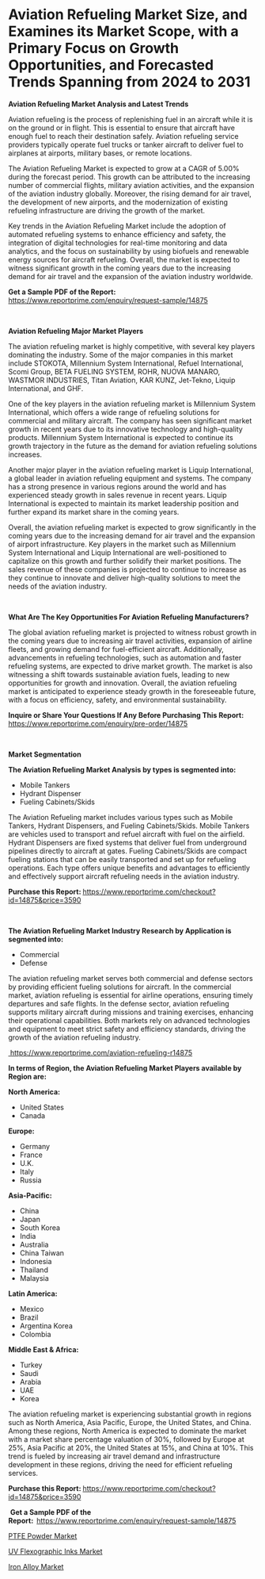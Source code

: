 <p><h1>Aviation Refueling Market Size, and Examines its Market Scope, with a Primary Focus on Growth Opportunities, and Forecasted Trends Spanning from 2024 to 2031</h1></p><p><strong>Aviation Refueling Market Analysis and Latest Trends</strong></p>
<p><p>Aviation refueling is the process of replenishing fuel in an aircraft while it is on the ground or in flight. This is essential to ensure that aircraft have enough fuel to reach their destination safely. Aviation refueling service providers typically operate fuel trucks or tanker aircraft to deliver fuel to airplanes at airports, military bases, or remote locations.</p><p>The Aviation Refueling Market is expected to grow at a CAGR of 5.00% during the forecast period. This growth can be attributed to the increasing number of commercial flights, military aviation activities, and the expansion of the aviation industry globally. Moreover, the rising demand for air travel, the development of new airports, and the modernization of existing refueling infrastructure are driving the growth of the market.</p><p>Key trends in the Aviation Refueling Market include the adoption of automated refueling systems to enhance efficiency and safety, the integration of digital technologies for real-time monitoring and data analytics, and the focus on sustainability by using biofuels and renewable energy sources for aircraft refueling. Overall, the market is expected to witness significant growth in the coming years due to the increasing demand for air travel and the expansion of the aviation industry worldwide.</p></p>
<p><strong>Get a Sample PDF of the Report:&nbsp;</strong> <a href="https://www.reportprime.com/enquiry/request-sample/14875">https://www.reportprime.com/enquiry/request-sample/14875</a></p>
<p>&nbsp;</p>
<p><strong>Aviation Refueling Major Market Players</strong></p>
<p><p>The aviation refueling market is highly competitive, with several key players dominating the industry. Some of the major companies in this market include STOKOTA, Millennium System International, Refuel International, Scomi Group, BETA FUELING SYSTEM, ROHR, NUOVA MANARO, WASTMOR INDUSTRIES, Titan Aviation, KAR KUNZ, Jet-Tekno, Liquip International, and GHF.</p><p>One of the key players in the aviation refueling market is Millennium System International, which offers a wide range of refueling solutions for commercial and military aircraft. The company has seen significant market growth in recent years due to its innovative technology and high-quality products. Millennium System International is expected to continue its growth trajectory in the future as the demand for aviation refueling solutions increases.</p><p>Another major player in the aviation refueling market is Liquip International, a global leader in aviation refueling equipment and systems. The company has a strong presence in various regions around the world and has experienced steady growth in sales revenue in recent years. Liquip International is expected to maintain its market leadership position and further expand its market share in the coming years.</p><p>Overall, the aviation refueling market is expected to grow significantly in the coming years due to the increasing demand for air travel and the expansion of airport infrastructure. Key players in the market such as Millennium System International and Liquip International are well-positioned to capitalize on this growth and further solidify their market positions. The sales revenue of these companies is projected to continue to increase as they continue to innovate and deliver high-quality solutions to meet the needs of the aviation industry.</p></p>
<p>&nbsp;</p>
<p><strong>What Are The Key Opportunities For Aviation Refueling Manufacturers?</strong></p>
<p><p>The global aviation refueling market is projected to witness robust growth in the coming years due to increasing air travel activities, expansion of airline fleets, and growing demand for fuel-efficient aircraft. Additionally, advancements in refueling technologies, such as automation and faster refueling systems, are expected to drive market growth. The market is also witnessing a shift towards sustainable aviation fuels, leading to new opportunities for growth and innovation. Overall, the aviation refueling market is anticipated to experience steady growth in the foreseeable future, with a focus on efficiency, safety, and environmental sustainability.</p></p>
<p><strong>Inquire or Share Your Questions If Any Before Purchasing This Report:</strong> <a href="https://www.reportprime.com/enquiry/pre-order/14875">https://www.reportprime.com/enquiry/pre-order/14875</a></p>
<p>&nbsp;</p>
<p><strong>Market Segmentation</strong></p>
<p><strong>The Aviation Refueling Market Analysis by types is segmented into:</strong></p>
<p><ul><li>Mobile Tankers</li><li>Hydrant Dispenser</li><li>Fueling Cabinets/Skids</li></ul></p>
<p><p>The Aviation Refueling market includes various types such as Mobile Tankers, Hydrant Dispensers, and Fueling Cabinets/Skids. Mobile Tankers are vehicles used to transport and refuel aircraft with fuel on the airfield. Hydrant Dispensers are fixed systems that deliver fuel from underground pipelines directly to aircraft at gates. Fueling Cabinets/Skids are compact fueling stations that can be easily transported and set up for refueling operations. Each type offers unique benefits and advantages to efficiently and effectively support aircraft refueling needs in the aviation industry.</p></p>
<p><strong>Purchase this Report:&nbsp;</strong><a href="https://www.reportprime.com/checkout?id=14875&price=3590">https://www.reportprime.com/checkout?id=14875&price=3590</a></p>
<p>&nbsp;</p>
<p><strong>The Aviation Refueling Market Industry Research by Application is segmented into:</strong></p>
<p><ul><li>Commercial</li><li>Defense</li></ul></p>
<p><p>The aviation refueling market serves both commercial and defense sectors by providing efficient fueling solutions for aircraft. In the commercial market, aviation refueling is essential for airline operations, ensuring timely departures and safe flights. In the defense sector, aviation refueling supports military aircraft during missions and training exercises, enhancing their operational capabilities. Both markets rely on advanced technologies and equipment to meet strict safety and efficiency standards, driving the growth of the aviation refueling industry.</p></p>
<p><a href="https://www.reportprime.com/aviation-refueling-r14875">&nbsp;https://www.reportprime.com/aviation-refueling-r14875</a></p>
<p><strong>In terms of Region, the Aviation Refueling Market Players available by Region are:</strong></p>
<p>
    <p> <strong> North America: </strong>
        <ul>
            <li>United States</li>
            <li>Canada</li>
        </ul>
        </p> 
    <p> <strong> Europe: </strong>
        <ul>
            <li>Germany</li>
            <li>France</li>
            <li>U.K.</li>
            <li>Italy</li>
            <li>Russia</li>
        </ul>
        </p> 
    <p> <strong> Asia-Pacific: </strong>
        <ul>
            <li>China</li>
            <li>Japan</li>
            <li>South Korea</li>
            <li>India</li>
            <li>Australia</li>
            <li>China Taiwan</li>
            <li>Indonesia</li>
            <li>Thailand</li>
            <li>Malaysia</li>
        </ul>
        </p> 
    <p> <strong> Latin America: </strong>
        <ul>
            <li>Mexico</li>
            <li>Brazil</li>
            <li>Argentina Korea</li>
            <li>Colombia</li>
        </ul>
        </p> 
    <p> <strong> Middle East & Africa: </strong>
        <ul>
            <li>Turkey</li>
            <li>Saudi</li>
            <li>Arabia</li>
            <li>UAE</li>
            <li>Korea</li>
        </ul>
    </p>
    </p>
<p><p>The aviation refueling market is experiencing substantial growth in regions such as North America, Asia Pacific, Europe, the United States, and China. Among these regions, North America is expected to dominate the market with a market share percentage valuation of 30%, followed by Europe at 25%, Asia Pacific at 20%, the United States at 15%, and China at 10%. This trend is fueled by increasing air travel demand and infrastructure development in these regions, driving the need for efficient refueling services.</p></p>
<p><strong>Purchase this Report: </strong><a href="https://www.reportprime.com/checkout?id=14875&price=3590">https://www.reportprime.com/checkout?id=14875&price=3590</a></p>
<p>&nbsp;<strong>Get a Sample PDF of the Report:&nbsp;&nbsp;</strong><a href="https://www.reportprime.com/enquiry/request-sample/14875">https://www.reportprime.com/enquiry/request-sample/14875</a></p>
<p><strong></strong></p>
<p><p><a href="https://www.linkedin.com/pulse/ptfe-powder-market-insights-players-forecast-till-2031-firmazon-gzsfe?trackingId=JjugdaF6wEdLWDb2KdHWUw%3D%3D">PTFE Powder Market</a></p><p><a href="https://www.linkedin.com/pulse/uv-flexographic-inks-market-research-report-unlocks-analysis-financial-5fate?trackingId=DNFoDnsHHuiGinx04ZLKmQ%3D%3D">UV Flexographic Inks Market</a></p><p><a href="https://www.linkedin.com/pulse/iron-alloy-market-dynamics-2024-2031-also-its-trends-projections-lhbbe?trackingId=rEdCEF0lllYGuK7fZKf5ug%3D%3D">Iron Alloy Market</a></p></p>